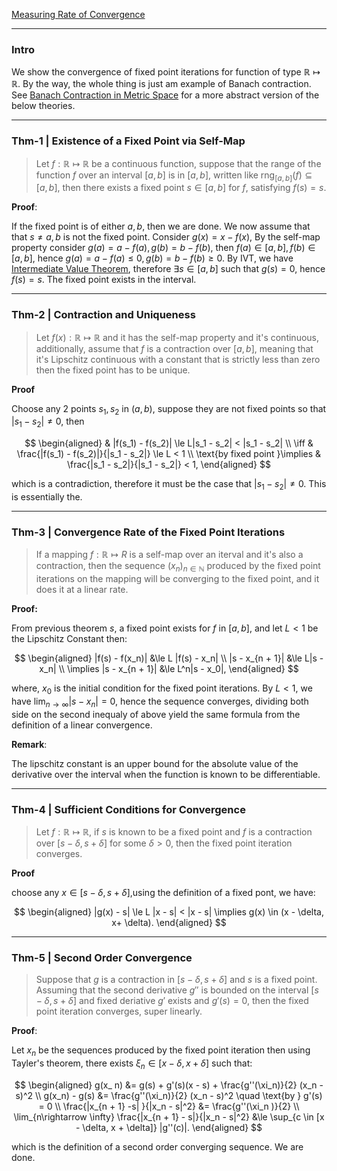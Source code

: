 [Measuring Rate of Convergence](../../AMATH%20515%20Optimization%20Fundamentals/Gradient%20Descend/Measuring%20Rate%20of%20Convergence.md)


---
### **Intro**

We show the convergence of fixed point iterations for function of type $\mathbb R \mapsto \mathbb R$. By the way, the whole thing is just am example of Banach contraction. See [Banach Contraction in Metric Space](../MATH%20601%20Functional%20Analysis,%20Measure%20Theory/Functional%20Spaces/Banach%20Contraction%20in%20Metric%20Space.md) for a more abstract version of the below theories. 

---
### **Thm-1 | Existence of a Fixed Point via Self-Map**
> Let $f: \mathbb R\mapsto \mathbb R$ be a continuous function, suppose that the range of the function $f$ over an interval $[a, b]$ is in $[a, b]$, written like $\text{rng}_{[a, b]}(f)\subseteq [a, b]$, then there exists a fixed point $s\in [a, b]$ for $f$, satisfying $f(s) = s$. 

**Proof**: 

If the fixed point is of either $a, b$, then we are done. We now assume that that $s\neq a, b$ is not the fixed point. Consider $g(x) = x - f(x)$, By the self-map property consider $g(a) = a - f(a), g(b) = b - f(b)$, then $f(a) \in [a, b], f(b) \in [a, b]$, hence $g(a) = a - f(a) \le 0, g(b) = b - f(b) \ge 0$. By IVT, we have [Intermediate Value Theorem](../Analysis/Intermediate%20Value%20Theorem.md), therefore $\exists s \in [a, b]$ such that $g(s) = 0$, hence $f(s) = s$. The fixed point exists in the interval. 

---
### **Thm-2 | Contraction and Uniqueness**

> Let $f(x): \mathbb R\mapsto \mathbb R$ and it has the self-map property and it's continuous, additionally, assume that $f$ is a contraction over $[a, b]$, meaning that it's Lipschitz continuous with a constant that is strictly less than zero then the fixed point has to be unique. 

**Proof**

Choose any 2 points $s_1, s_2$ in $(a, b)$, suppose they are not fixed points so that $|s_1 - s_2| \neq 0$, then 

$$
\begin{aligned}
    & |f(s_1) - f(s_2)| \le L|s_1 - s_2| < |s_1 - s_2|
    \\
    \iff &
    \frac{|f(s_1) - f(s_2)|}{|s_1 - s_2|} \le L < 1
    \\
    \text{by fixed point }\implies &
    \frac{|s_1 - s_2|}{|s_1 - s_2|} < 1,
\end{aligned}
$$

which is a contradiction, therefore it must be the case that $|s_1 - s_2|\neq 0$. This is essentially the.


---
### **Thm-3 | Convergence Rate of the Fixed Point Iterations**

> If a mapping $f: \mathbb R\mapsto R$ is a self-map over an iterval and it's also a contraction, then the sequence $(x_n)_{n\in \mathbb N}$ produced by the fixed point iterations on the mapping will be converging to the fixed point, and it does it at a linear rate. 

**Proof:**

From previous theorem $s$, a fixed point exists for $f$ in $[a, b]$, and let $L < 1$ be the Lipschitz Constant then: 

$$
\begin{aligned}
    |f(s) - f(x_n)| &\le L |f(s) - x_n|
    \\
    |s - x_{n + 1}| &\le L|s - x_n|
    \\
    \implies 
    |s - x_{n + 1}| &\le L^n|s - x_0|,
\end{aligned}
$$

where, $x_0$ is the initial condition for the fixed point iterations. By $L < 1$, we have $\lim_{n\rightarrow \infty}|s - x_n| = 0$, hence the sequence converges, dividing both side on the second inequaly of above yield the same formula from the definition of a linear convergence. 

**Remark**: 

The lipschitz constant is an upper bound for the absolute value of the derivative over the interval when the function is known to be differentiable. 

---
### **Thm-4 | Sufficient Conditions for Convergence**
> Let $f:\mathbb R\mapsto \mathbb R$, if $s$ is known to be a fixed point and $f$ is a contraction over $[s - \delta, s + \delta]$ for some $\delta > 0$, then the fixed point iteration converges. 

**Proof**

choose any $x\in [s - \delta, s + \delta]$,using the definition of a fixed pont, we have: 

$$
\begin{aligned}
    |g(x) - s| \le L |x - s| < |x - s| \implies g(x) \in (x - \delta, x+ \delta). 
\end{aligned}
$$



---
### **Thm-5 | Second Order Convergence**

> Suppose that $g$ is a contraction in $[s - \delta, s + \delta]$ and $s$ is a fixed point. Assuming that the second derivative $g''$ is bounded on the interval $[s - \delta, s + \delta]$ and fixed deriative $g'$ exists and $g'(s) = 0$, then the fixed point iteration converges, super linearly. 


**Proof**: 

Let $x_n$ be the sequences produced by the fixed point iteration then using Tayler's theorem, there exists $\xi_n \in [x - \delta, x + \delta]$ such that: 

$$
\begin{aligned}
    g(x_ n) &= g(s) + g'(s)(x - s) + \frac{g''(\xi_n)}{2} (x_n - s)^2
    \\
    g(x_n) - g(s) &= \frac{g''(\xi_n)}{2} (x_n - s)^2 \quad \text{by } g'(s) = 0
    \\
    \frac{|x_{n + 1} -s| }{|x_n - s|^2} &= \frac{g''(\xi_n )}{2}
    \\
    \lim_{n\rightarrow \infty}
    \frac{|x_{n + 1} - s|}{|x_n - s|^2} 
    &\le 
    \sup_{c \in [x - \delta, x + \delta]} |g''(c)|. 
\end{aligned}
$$

which is the definition of a second order converging sequence. We are done. 